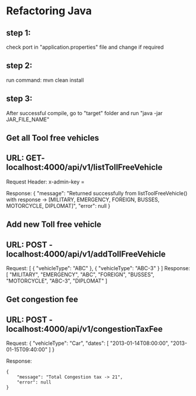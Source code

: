 # Refactoring Java

## step 1: 
check port in "application.properties" file and change if required

## step 2: 
run command: mvn clean install

## step 3: 
After successful compile, go to "target" folder and run "java -jar JAR_FILE_NAME"

## Get all Tool free vehicles

## URL: GET- localhost:4000/api/v1/listTollFreeVehicle
Request Header:    x-admin-key =  <admin-key>

Response:
    {
    "message": "Returned successfully from listToolFreeVehicle() with response -> [MILITARY, EMERGENCY, FOREIGN, BUSSES, MOTORCYCLE, DIPLOMAT]",
    "error": null
    }

## Add new Toll free vehicle

## URL: POST - localhost:4000/api/v1/addTollFreeVehicle

Request:
    [
        {
            "vehicleType": "ABC"
        },
        {
            "vehicleType": "ABC-3"
        }
    ]
Response:
    [
        "MILITARY",
        "EMERGENCY",
        "ABC",
        "FOREIGN",
        "BUSSES",
        "MOTORCYCLE",
        "ABC-3",
        "DIPLOMAT"
    ]

## Get congestion fee 

## URL: POST - localhost:4000/api/v1/congestionTaxFee

Request:
    {
        "vehicleType": "Car",
        "dates": [
            "2013-01-14T08:00:00",
            "2013-01-15T09:40:00"
        ]
    }

Response:

    {
        "message": "Total Congestion tax -> 21",
        "error": null
    }



